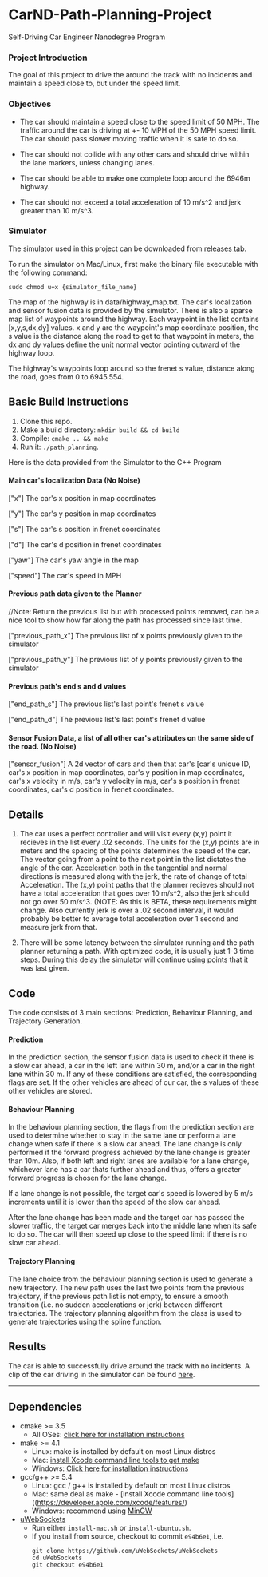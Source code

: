 # CarND-Path-Planning-Project
Self-Driving Car Engineer Nanodegree Program

### Project Introduction

The goal of this project to drive the around the track with no incidents and maintain a speed close to, but under the speed limit. 

### Objectives

- The car should maintain a speed close to the speed limit of 50 MPH. The traffic around the car is driving at +- 10 MPH of the 50 MPH speed limit. The car should pass slower moving traffic  when it is safe to do so.

- The car should not collide with any other cars and should drive within the lane markers, unless changing lanes.

- The car should be able to make one complete loop around the 6946m highway.

- The car should not exceed a total acceleration of 10 m/s^2 and jerk greater than 10 m/s^3. 

### Simulator

The simulator used in this project can be downloaded from [releases tab](https://github.com/udacity/self-driving-car-sim/releases/tag/T3_v1.2).  

To run the simulator on Mac/Linux, first make the binary file executable with the following command:
```shell
sudo chmod u+x {simulator_file_name}
```

The map of the highway is in data/highway_map.txt. The car's localization and sensor fusion data is provided by the simulator. There is also a sparse map list of waypoints around the highway. Each waypoint in the list contains  [x,y,s,dx,dy] values. x and y are the waypoint's map coordinate position, the s value is the distance along the road to get to that waypoint in meters, the dx and dy values define the unit normal vector pointing outward of the highway loop.

The highway's waypoints loop around so the frenet s value, distance along the road, goes from 0 to 6945.554.

####

## Basic Build Instructions

1. Clone this repo.
2. Make a build directory: `mkdir build && cd build`
3. Compile: `cmake .. && make`
4. Run it: `./path_planning`.

Here is the data provided from the Simulator to the C++ Program

#### Main car's localization Data (No Noise)

["x"] The car's x position in map coordinates

["y"] The car's y position in map coordinates

["s"] The car's s position in frenet coordinates

["d"] The car's d position in frenet coordinates

["yaw"] The car's yaw angle in the map

["speed"] The car's speed in MPH

#### Previous path data given to the Planner

//Note: Return the previous list but with processed points removed, can be a nice tool to show how far along
the path has processed since last time. 

["previous_path_x"] The previous list of x points previously given to the simulator

["previous_path_y"] The previous list of y points previously given to the simulator

#### Previous path's end s and d values 

["end_path_s"] The previous list's last point's frenet s value

["end_path_d"] The previous list's last point's frenet d value

#### Sensor Fusion Data, a list of all other car's attributes on the same side of the road. (No Noise)

["sensor_fusion"] A 2d vector of cars and then that car's [car's unique ID, car's x position in map coordinates, car's y position in map coordinates, car's x velocity in m/s, car's y velocity in m/s, car's s position in frenet coordinates, car's d position in frenet coordinates. 

## Details

1. The car uses a perfect controller and will visit every (x,y) point it recieves in the list every .02 seconds. The units for the (x,y) points are in meters and the spacing of the points determines the speed of the car. The vector going from a point to the next point in the list dictates the angle of the car. Acceleration both in the tangential and normal directions is measured along with the jerk, the rate of change of total Acceleration. The (x,y) point paths that the planner recieves should not have a total acceleration that goes over 10 m/s^2, also the jerk should not go over 50 m/s^3. (NOTE: As this is BETA, these requirements might change. Also currently jerk is over a .02 second interval, it would probably be better to average total acceleration over 1 second and measure jerk from that.

2. There will be some latency between the simulator running and the path planner returning a path. With optimized code, it is usually just 1-3 time steps. During this delay the simulator will continue using points that it was last given.

## Code

The code consists of 3 main sections: Prediction, Behaviour Planning, and Trajectory Generation.

#### Prediction

In the prediction section, the sensor fusion data is used to check if there is a slow car ahead, a car in the left lane within 30 m, and/or a car in the right lane within 30 m. If any of these conditions are satisfied, the corresponding flags are set. If the other vehicles are ahead of our car, the s values of these other vehicles are stored.

#### Behaviour Planning

In the behaviour planning section, the flags from the prediction section are used to determine whether to stay in the same lane or perform a lane change when safe if there is a slow car ahead. The lane change is only performed if the forward progress achieved by the lane change is greater than 10m. Also, if both left and right lanes are available for a lane change, whichever lane has a car thats further ahead and thus, offers a greater forward progress is chosen for the lane change.

If a lane change is not possible, the target car's speed is lowered by 5 m/s increments until it is lower than the speed of the slow car ahead.

After the lane change has been made and the target car has passed the slower traffic, the target car merges back into the middle lane when its safe to do so. The car will then speed up close to the speed limit if there is no slow car ahead.

#### Trajectory Planning

The lane choice from the behaviour planning section is used to generate a new trajectory. The new path uses the last two points from the previous trajectory, if the previous path list is not empty, to ensure a smooth transition (i.e. no sudden accelerations or jerk) between different trajectories. The trajectory planning algorithm from the class is used to generate trajectories using the spline function.


## Results

The car is able to successfully drive around the track with no incidents. A clip of the car driving in the simulator can be found [here](https://github.com/anammy/CarND-PathPlanning/blob/master/video/PathPlanningClip.mp4).

---

## Dependencies

* cmake >= 3.5
  * All OSes: [click here for installation instructions](https://cmake.org/install/)
* make >= 4.1
  * Linux: make is installed by default on most Linux distros
  * Mac: [install Xcode command line tools to get make](https://developer.apple.com/xcode/features/)
  * Windows: [Click here for installation instructions](http://gnuwin32.sourceforge.net/packages/make.htm)
* gcc/g++ >= 5.4
  * Linux: gcc / g++ is installed by default on most Linux distros
  * Mac: same deal as make - [install Xcode command line tools]((https://developer.apple.com/xcode/features/)
  * Windows: recommend using [MinGW](http://www.mingw.org/)
* [uWebSockets](https://github.com/uWebSockets/uWebSockets)
  * Run either `install-mac.sh` or `install-ubuntu.sh`.
  * If you install from source, checkout to commit `e94b6e1`, i.e.
    ```
    git clone https://github.com/uWebSockets/uWebSockets 
    cd uWebSockets
    git checkout e94b6e1
    ```

